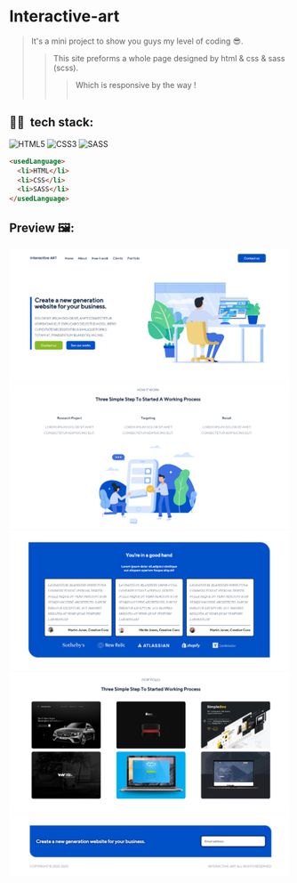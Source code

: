 # Interactive-art
>It's a mini project to show you guys my level of coding 😎.<br>
>>This site preforms a whole page designed by html & css & sass (scss).
>>>Which is responsive by the way !
<br><br>
## 👨‍💻&nbsp; tech stack:
  ![HTML5](https://img.shields.io/badge/html5-%23E34F26.svg?style=for-the-badge&logo=html5&logoColor=white)
  ![CSS3](https://img.shields.io/badge/css3-%231572B6.svg?style=for-the-badge&logo=css3&logoColor=white)
  ![SASS](https://img.shields.io/badge/SASS-hotpink.svg?style=for-the-badge&logo=SASS&logoColor=white)
```html
<usedLanguage>
  <li>HTML</li>
  <li>CSS</li>
  <li>SASS</li>
</usedLanguage>
```
## Preview 🖼️:
<img src="https://github.com/Ali-boorboor/interactive-art/blob/master/Demo-main-page.png">
<img src="https://github.com/Ali-boorboor/interactive-art/blob/master/Demo-main-page2.png">
<img src="https://github.com/Ali-boorboor/interactive-art/blob/master/Demo-main-page3.png">
<img src="https://github.com/Ali-boorboor/interactive-art/blob/master/Demo-main-page4.png">
<img src="https://github.com/Ali-boorboor/interactive-art/blob/master/Demo-footer-page.png">
